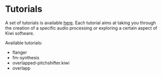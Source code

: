 # Tutorials

A set of tutorials is available <a href="../ressources/pathces/help/help.zip" target='_blank_'>here</a>. Each tutorial aims at taking you through the creation of a specific audio processing or exploring a certain aspect of Kiwi software.

Available tutorials:

- flanger
- fm-synthesis
- overlapped-pitchshifter.kiwi
- overlapp
